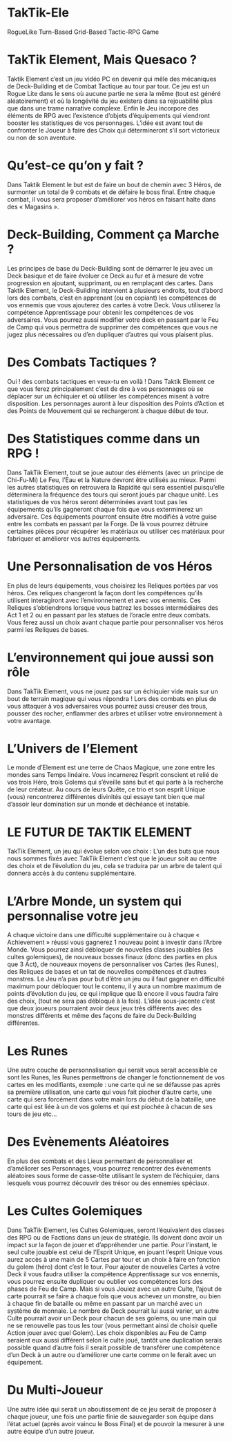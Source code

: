 # TakTik-Ele
RogueLike Turn-Based Grid-Based Tactic-RPG Game

# TakTik Element, Mais Quesaco ? 
Taktik Element c’est un jeu vidéo PC en devenir qui mêle des mécaniques de Deck-Building
et de Combat Tactique au tour par tour. 
Ce jeu est un Rogue Lite dans le sens où aucune partie ne sera la même (tout est généré 
aléatoirement) et où la longévité du jeu existera dans sa rejouabilité plus que dans une 
trame narrative complexe. 
Enfin le Jeu incorpore des éléments de RPG avec l’existence d’objets d’équipements qui 
viendront booster les statistiques de vos personnages. 
L’idée est avant tout de confronter le Joueur à faire des Choix qui détermineront s’il sort 
victorieux ou non de son aventure. 

# Qu’est-ce qu’on y fait ? 
Dans Taktik Element le but est de faire un bout de chemin avec 3 Héros, de surmonter un 
total de 9 combats et de défaire le boss final. 
Entre chaque combat, il vous sera proposer d’améliorer vos héros en faisant halte dans des 
« Magasins ».

# Deck-Building, Comment ça Marche ? 
Les principes de base du Deck-Building sont de démarrer le jeu avec un Deck basique et de 
faire évoluer ce Deck au fur et à mesure de votre progression en ajoutant, supprimant, ou 
en remplaçant des cartes. 
Dans Taktik Element, le Deck-Building intervient à plusieurs endroits, tout d’abord lors des 
combats, c’est en apprenant (ou en copiant) les compétences de vos ennemis que vous 
ajouterez des cartes à votre Deck. 
Vous utiliserez la compétence Apprentissage pour obtenir les compétences de 
vos adversaires. 
Vous pourrez aussi modifier votre deck en passant par le Feu de Camp qui vous 
permettra de supprimer des compétences que vous ne jugez plus nécessaires 
ou d’en dupliquer d’autres qui vous plaisent plus.

# Des Combats Tactiques ? 
Oui ! des combats tactiques en veux-tu en voilà ! Dans Taktik Element ce que vous ferez 
principalement c’est de dire à vos personnages où se déplacer sur un échiquier et où utiliser 
les compétences misent à votre disposition. 
Les personnages auront à leur disposition des Points d’Action 
et des Points de Mouvement qui se rechargeront à chaque début de tour.

# Des Statistiques comme dans un RPG ! 
Dans TakTik Element, tout se joue autour des éléments (avec un principe de Chi-Fu-Mi) 
 Le Feu, l’Eau et la Nature devront être utilisés au mieux. 
Parmi les autres statistiques on retrouvera la Rapidité qui sera essentiel puisqu’elle 
déterminera la fréquence des tours qui seront joués par chaque unité. 
Les statistiques de vos héros seront déterminées avant tout pas les équipements qu’ils 
gagneront chaque fois que vous exterminerez un adversaire. 
Ces équipements pourront ensuite être modifiés à votre guise entre les 
combats en passant par la Forge. De là vous pourrez détruire certaines pièces 
pour récupérer les matériaux ou utiliser ces matériaux pour fabriquer et 
améliorer vos autres équipements. 

# Une Personnalisation de vos Héros 
En plus de leurs équipements, vous choisirez les Reliques portées par vos héros. Ces 
reliques changeront la façon dont les compétences qu’ils utilisent interagiront avec 
l’environnement et avec vos ennemis. 
Ces Reliques s’obtiendrons lorsque vous battrez les bosses intermédiaires des 
Act 1 et 2 ou en passant par les statues de l’oracle entre deux combats. 
Vous ferez aussi un choix avant chaque partie pour personnaliser vos héros parmi les 
Reliques de bases.

# L’environnement qui joue aussi son rôle 
Dans TakTik Element, vous ne jouez pas sur un échiquier vide mais sur un bout de terrain 
magique qui vous répondra ! 
Lors des combats en plus de vous attaquer à vos adversaires vous pourrez aussi creuser des 
trous, pousser des rocher, enflammer des arbres et utiliser votre environnement à votre 
avantage.

# L’Univers de l’Element 
Le monde d’Element est une terre de Chaos Magique, une zone entre les mondes sans 
Temps linéaire. Vous incarnerez l’esprit conscient et relié de vos trois Héro, trois Golems 
qui s’éveille sans but et qui parte à la recherche de leur créateur. 
Au cours de leurs Quête, ce trio et son esprit Unique (vous) rencontrerez différentes 
divinités qui essaye tant bien que mal d’assoir leur domination sur un monde et déchéance 
et instable.


# LE FUTUR DE TAKTIK ELEMENT
TakTik Element, un jeu qui évolue selon vos choix : L’un des buts que nous nous sommes fixés 
avec TakTik Element c’est que le joueur soit au centre des choix et de l’évolution du jeu, cela se 
traduira par un arbre de talent qui donnera accès à du contenu supplémentaire. 

# L’Arbre Monde, un system qui personnalise votre jeu 
A chaque victoire dans une difficulté supplémentaire ou à chaque « Achievement » réussi 
vous gagnerez 1 nouveau point à investir dans l’Arbre Monde. Vous pourrez ainsi débloquer 
de nouvelles classes jouables (les cultes golemiques), de nouveaux bosses finaux (donc des 
parties en plus que 3 Act), de nouveaux moyens de personnaliser vos Cartes (les Runes), 
des Reliques de bases et un tat de nouvelles compétences et d’autres monstres. 
Le Jeu n’a pas pour but d’être un jeu ou il faut gagner en difficulté maximum pour débloquer 
tout le contenu, il y aura un nombre maximum de points d’évolution du jeu, ce qui implique 
que là encore il vous faudra faire des choix, (tout ne sera pas débloqué à la fois). 
L’idée sous-jacente c’est que deux joueurs pourraient avoir deux jeux très différents avec 
des monstres différents et même des façons de faire du Deck-Building différentes. 

# Les Runes 
Une autre couche de personnalisation qui serait vous serait accessible ce sont les Runes, les 
Runes permettrons de changer le fonctionnement de vos cartes en les modifiants, 
exemple : une carte qui ne se défausse pas après sa première utilisation, une carte qui vous 
fait piocher d’autre carte, une carte qui sera forcément dans votre main lors du début de la 
bataille, une carte qui est liée à un de vos golems et qui est piochée à chacun de ses tours 
de jeu etc… 

# Des Evènements Aléatoires 
En plus des combats et des Lieux permettant de personnaliser et d’améliorer ses 
Personnages, vous pourrez rencontrer des évènements aléatoires sous forme de casse-tête 
utilisant le system de l’échiquier, dans lesquels vous pourrez découvrir des trésor ou des 
ennemies spéciaux. 

# Les Cultes Golemiques 
Dans TakTik Element, les Cultes Golemiques, seront l’équivalent des classes des RPG ou de 
Factions dans un jeux de stratégie. Ils doivent donc avoir un impact sur la façon de jouer et 
d’appréhender une partie. 
Pour l’instant, le seul culte jouable est celui de l’Esprit Unique, en jouant l’esprit Unique 
vous aurez accès à une main de 5 Cartes par tour et un choix à faire en fonction du golem 
(héro) dont c’est le tour. Pour ajouter de nouvelles Cartes à votre Deck il vous faudra utiliser 
la compétence Apprentissage sur vos ennemis, vous pourrez ensuite dupliquer ou oublier 
vos compétences lors des phases de Feu de Camp. 
Mais si vous Jouiez avec un autre Culte, l’ajout de carte pourrait se faire à chaque fois que 
vous achevez un monstre, ou bien à chaque fin de bataille ou même en passant par un 
marché avec un système de monnaie. 
Le nombre de Deck pourrait lui aussi varier, un autre Culte pourrait avoir un Deck pour 
chacun de ses golems, ou une main qui ne se renouvelle pas tous les tour (vous permettant 
ainsi de choisir quelle Action jouer avec quel Golem). 
Les choix disponibles au Feu de Camp seraient eux aussi différent selon le culte joué, tantôt 
une duplication serais possible quand d’autre fois il serait possible de transférer une 
compétence d’un Deck à un autre ou d’améliorer une carte comme on le ferait avec un 
équipement.

# Du Multi-Joueur 
Une autre idée qui serait un aboutissement de ce jeu serait de proposer à chaque joueur, 
une fois une partie finie de sauvegarder son équipe dans l’état actuel (après avoir vaincu le 
Boss Final) et de pouvoir la mesurer à une autre équipe d’un autre joueur. 
